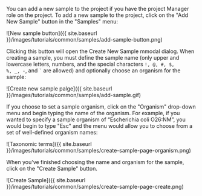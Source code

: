You can add a new sample to the project if you have the project Manager role on the project. To add a new sample to the project, click on the "Add New Sample" button in the "Samples" menu:

![New sample button]({{ site.baseurl }}/images/tutorials/common/samples/add-sample-button.png)

Clicking this button will open the Create New Sample mmodal dialog.  When creating a sample, you must define the sample name (only upper and lowercase letters, numbers, and the special characters <code>!, @, #, $, %, _, -</code>, and <code>`</code> are allowed) and optionally choose an organism for the sample:

![Create new sample palge]({{ site.baseurl }}/images/tutorials/common/samples/add-sample.gif)

If you choose to set a sample organism, click on the "Organism" drop-down menu and begin typing the name of the organism. For example, if you wanted to specify a sample organism of “Escherichia coli O26:NM”, you would begin to type "Esc" and the menu would allow you to choose from a set of well-defined organism names:

![Taxonomic terms]({{ site.baseurl }}/images/tutorials/common/samples/create-sample-page-organism.png)

When you've finished choosing the name and organism for the sample, click on the "Create Sample" button.

![Create Sample]({{ site.baseurl }}/images/tutorials/common/samples/create-sample-page-create.png)

